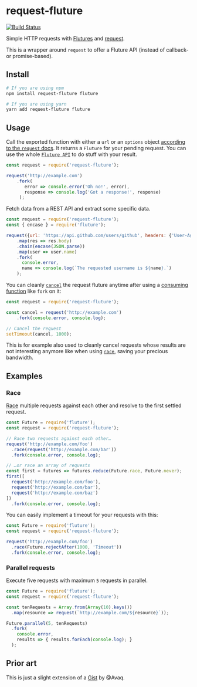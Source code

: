 # request-fluture
[![Build Status](https://travis-ci.org/bfncs/request-fluture.svg?branch=master)](https://travis-ci.org/bfncs/request-fluture)

Simple HTTP requests with [Flutures](https://github.com/fluture-js/Fluture) and [request](https://github.com/request/request).

This is a wrapper around `request` to offer a Fluture API (instead of callback- or promise-based).


## Install

```bash
# If you are using npm
npm install request-fluture fluture

# If you are using yarn
yarn add request-fluture fluture
```


## Usage

Call the exported function with either a `url` or an `options` object [according to the `request` docs](https://github.com/request/request#requestoptions-callback).
It returns a `Fluture` for your pending request. You can use the whole [`Fluture API`](https://github.com/fluture-js/Fluture#documentation) to do stuff with your result.

```js
const request = require('request-fluture');

request('http://example.com')
    .fork(
       error => console.error('Oh no!', error),
       response => console.log('Got a response!', response)
     );
```

Fetch data from a REST API and extract some specific data.
```js
const request = require('request-fluture');
const { encase } = require('fluture');

request({url: 'https://api.github.com/users/github', headers: {'User-Agent': 'request-fluture'}})
    .map(res => res.body)
    .chain(encase(JSON.parse))
    .map(user => user.name)
    .fork(
      console.error,
      name => console.log(`The requested username is ${name}.`)
    );
```

You can cleanly [`cancel`](https://github.com/fluture-js/Fluture#cancellation) the request fluture anytime after using a [consuming function](https://github.com/fluture-js/Fluture#consuming-futures) like `fork` on it:
```js
const request = require('request-fluture');

const cancel = request('http://example.com')
    .fork(console.error, console.log);

// Cancel the request
setTimeout(cancel, 1000);
```
This is for example also used to cleanly cancel requests whose results are not interesting anymore like when using [`race`](#race), saving your precious bandwidth.

## Examples

### Race

[Race](https://github.com/fluture-js/Fluture#race) multiple requests against each other and resolve to the first settled request.

```js
const Future = require('fluture');
const request = require('request-fluture');

// Race two requests against each other…
request('http://example.com/foo')
  .race(request('http://example.com/bar'))
  .fork(console.error, console.log);

// …or race an array of requests
const first = futures => futures.reduce(Future.race, Future.never);
first([
  request('http://example.com/foo'),
  request('http://example.com/bar'),
  request('http://example.com/baz')
])
  .fork(console.error, console.log);
```

You can easily implement a timeout for your requests with this:

```js
const Future = require('fluture');
const request = require('request-fluture');

request('http://example.com/foo')
  .race(Future.rejectAfter(1000, 'Timeout'))
  .fork(console.error, console.log);
```


### Parallel requests

Execute five requests with maximum `5` requests in parallel.

```js
const Future = require('fluture');
const request = require('request-fluture');

const tenRequests = Array.from(Array(10).keys())
  .map(resource => request(`http://example.com/${resource}`));

Future.parallel(5, tenRequests)
  .fork(
    console.error,
    results => { results.forEach(console.log); }
  );
```


## Prior art

This is just a slight extension of a [Gist](https://gist.github.com/Avaq/e7083ffc7972bb1d4c88239b51eb4a79) by @Avaq.